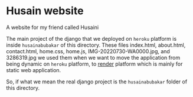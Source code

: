
# Husain website

A website for my friend called Husaini

The main project of the django that we deployed on `heroku` platform is inside `husainabubakar` of this directory. These files index.html, about.html, contact.html, home.css, home.js, IMG-20220730-WA0000.jpg, and 3286319.jpg we used them when we want to move the application from being dynamic on `heroku` platform, to <a href="https://render.com/">render</a> platform which is mainly for static web application.

So, if what we mean the real django project is the `husainabubakar` folder of this directory.
